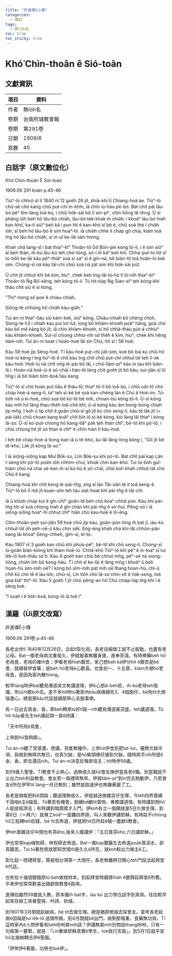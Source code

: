 ```yaml
---
title: "許進傳ê小傳"
categories:
  - 傳記
tags:
  - 無lo̍h名
toc: true
toc_sticky: true
---
```


# Khó͘ Chìn-thoân ê Sió-toān

## 文獻資訊

| 項目 | 資料 |
|---|---|
| 作者 | 無lo̍h名 |
| 卷期 | 台南府城教會報 |
| 卷期 | 第291卷 |
| 日期 | 1909/6 |
| 頁數 | 45 |

## 白話字（原文數位化）

Khó͘ Chìn-thoân Ê Sió-toān

1909.06 291 koàn p.45-46

Tiúⁿ-ló chhut-sì tī 1840 nî 12 goe̍h 26 ji̍t, khiā-khí tī Chiang-hoà ke. Tiúⁿ-ló chū-sè chò kang chiū put-chí in-khîn, iā chīn iú-hàu pē-bó. Bat chi̍t pái lāu-bó pēⁿ tîm-tāng loā-kú, i chiū ho̍k-sāi bô lī sin-piⁿ, chìn hōng tê-thng. Ū sî phâng io̍h beh hō͘ lāu-bó chia̍h, lāu-bó tek-khak m̄ chia̍h; i khoàⁿ lāu-bó hiah kan-khó͘, ka-tī siūⁿ beh kā i pun hit ê kan-khó͘ sī bē ē, chiū soà thè i chia̍h io̍h; sī beh hō͘ lāu-bó ê sim hoaⁿ-hí. iā chia̍h chhe it cha̍p gō͘ chia, kiám toā tǹg hō͘ lāu-bó chia̍h, sī in-uī ke-lāi sàn-hiong.

Khah chá tang-sî i bat thiaⁿ-kìⁿ Thoân-tō Gô͘ Bûn-pin kóng tō-lí, i ê sim siūⁿ ài beh thàn, m̄-kú lāu-bú teh chó͘-tòng, só͘-í m̄ káⁿ koh khì. Chha-put-to hit sî tú-tio̍h ke-lāi kāu pēⁿ-thiàⁿ soà sí saⁿ sì ê gín-ná, bē bián-tit toā hoân-ló kek sim. Chóng-sī ná kāu tāi-chì chiū soà ná jia̍t sim khì ho̍k-sāi pu̍t.

Ū chi̍t ji̍t chhut khì bé kim, hiuⁿ, chek beh tńg-lâi tú-hó tī lō͘-ni̍h thiaⁿ-kìⁿ Thoân-tō N̂g Bō͘-sēng, teh kóng tō-lí. Tú hit-tia̍p N̂g Sian-siⁿ teh kóng-khí thâu chi̍t siú ê si kóng,

"Thiⁿ-tiong só͘ poe ê chiáu-chiah,

Siōng-tè chhòng hō͘ chia̍h kàu-gia̍h."

Tuì án-ni thiaⁿ-liáu siū kám-kek, siūⁿ kóng, Chiáu-chiah bô chèng choh, Siong-te h3 i chiah kau pui lut-lut, long bô khiàm-khoeh poàⁿ hāng, goá chò kàu bô mê kāng bô ji̍t, iā chin khiàm-khoeh, sī hō͘ chhâ-thâu pu̍t-á chhiúⁿ kàu khiàm-khoeh. Suî-sî chiong chhiú-ni̍h só͘ the̍h ê kim, hiuⁿ, chek khì hêng tiàm-ni̍h. Tuì án-ni koat-ì hoán-hoé lâi sìn Chú; hit sî i 56 hoè.

Kàu 59 hoè ji̍p Sèng-hoē. Tī kàu-hoē put-chí jia̍t-sim, koè bô loā kú chiū hō͘ hoē-iú kéng i tng tiúⁿ-ló ê chit.kàu tng chit chiū put-chí chhut la̍t teh lī-ek kàu-hoē. Hoē-iú nā chi̍t nn̄g lé-pài bô lâi, i chiū liâm-piⁿ kàu in tau khì biān-lē i. Hoān-nā hoē-iú ê só͘-chāi i hán-tit làng chi̍t goe̍h ji̍t bô kàu; sui-jiân sī lō͘ hn̄g i iā bô hiâm tio̍h-boā liáu kang.

Tiúⁿ-ló sī chò hoàn puî-liāu ê thâu-lō͘; thiaⁿ tō-lí bô loā-kú, i chiū oa̍t-tô͘ chò cha̍p hoè-á seng-lí, taⁿ teh sì-kè bē soà kan-chèng lán ê Chú ê Hok-im. Tú-tio̍h nā ū ki-hoē, chiū soà bē kò͘-tit bē mi̍h, choan-bū kóng tō-lí. Ū-sî kóng kàu mi̍h hō͘ lâng thau-the̍h loā-chē khì; ū-sî kóng kàu àm bong-bong chiah ji̍p mn̂g. I koh ū li̍p chi̍t ê goān chiū-sī gō͘ ji̍t kú chò seng-lí, kàu tē la̍k ji̍t (= pài-la̍k) chiū choan kang koāⁿ chi̍t bīn lô sì-kè kòng, kiò lâng lâi thiaⁿ i kóng Iâ-so͘. Ū-sî ko͘-put-chiong hō͘ kang-tiâⁿ pa̍k teh thàn chîⁿ, bē-tit khì pò͘-tō, i chiū chiong hit ji̍t só͘ thàn ê chîⁿ it-chīn hiàn tī kàu-hoē.

I teh bē cha̍p-hoè-á tiong-kan iā ū tê-kho͘, āu-lâi lâng lóng kóng i, "Gō͘ ji̍t bē tê-kho͘, La̍k ji̍t kóng Iâ-so͘."

I iā siông-siông kap Muî Bo̍k-su, Lîm Bo̍k-su khì pò͘-tō. Bat chi̍t pái kap Lân I-seng khì pò͘-tō poa̍h-lo̍h chhim-chuí, khiok chin kan-khó͘. Tuì tú-tio̍h guî-hiám chiū ná chai sè-kan m̄-sī kú-kú ê só͘-chāi, chiū koh khah chhut-la̍t chò Chú ê kang.

Chiang-hoà khí chi̍t keng lé-pài-tn̂g, sǹg sī lán Tâi-oân tē it toā keng-ê. Tiúⁿ-ló bô lī mê ji̍t koan-sim teh tàu siat-hoat khí pài-tn̂g ê tāi-chì.

iā ū khioh cha̍p kuí ê gîn-chîⁿ goân-té beh chò koaⁿ-chhâ pún. Kàu khí pài-tn̂g hit-sî soà chiong hiah ê gîn chān khí pài-tn̂g ê só͘-huì. Pêng-sò͘ i iā siông-siông hoaⁿ-hí chhut chîⁿ hiàn chò kàu-hoē ê lō͘-ēng.

Chìn-thoân-peh sui-jiân 59 hoè chiū ji̍p kàu, goân-pún lóng m̄ bat jī, iáu-kú chhut-la̍t o̍h pe̍h-oē-jī kàu chin se̍k. Eńg-éng khah chá khí-lâi chhûn-pān kang lâi khoàⁿ Sèng-chheh, gîm-si, kî-tó.

Kàu 1907 nî 3 goe̍h kan chiū khí phoà-pēⁿ, bē-tit khì chò seng-lí. Chóng-sī iû-goân bián-kióng khì thàm hoē-iú. Chhâ-khó Tiúⁿ-ló khí pēⁿ ê in-toaⁿ sī tuì le̍k-lō͘ koè-thâu só͘ tì. Kàu 4 goe̍h kan chiū bē chhut mn̂g, pēⁿ-sè ná siong-tiōng, chia̍h io̍h bô kong-hāu. Tī chit sî ke-lāi ê lâng mn̄g i khoàⁿ ū beh hoan-hù sím-mi̍h oē? I kóng bô sím-mi̍h pa̍t mi̍h oē thang hoan-hù, chí-ū chi̍t kù chò tē it iàu-kín, chiū-sī, Lín tio̍h chò Iâ-so͘ chin-si̍t ê ha̍k-seng, toè goá kiâⁿ thiⁿ-lō͘. Kàu 5 goe̍h 1 ji̍t chiū pêng-an hō͘ Chú chiap-la̍p tńg khì I ê sèng kok.

"I soah i ê tio̍h-boâ, kong-lô iā toè i".

## 漢羅（Ùi原文改寫）

許進傳Ê小傳

1909.06 291卷 p.45-46

長老出世tī 1840年12月26日，企起tī彰化街。長老自細做工就不止殷勤，也盡有孝父母。Bat一擺老母病沈重偌久，伊就服事無離身邊，進奉茶湯。有時捧藥beh hō͘老母食，老母的確m̄食；伊看老母hiah艱苦，家己想beh kā伊分hit ê艱苦是bē會，就續替伊食藥；是beh hō͘老母ê心歡喜。也食初一、十五齋，kiám大頓hō͘老母食，是因為家內散hiong。

較早tang時伊bat聽見傳道吳文彬講道理，伊ê心想ài beh趁，m̄-kú老母teh阻擋，所以m̄敢koh去。差不多hit時tú著家內kāu病痛續死3、4個囡仔，bē免tit大煩惱激心。總是那kāu代誌就續那熱心去服事佛。

有一日出去買金、香，即beh轉來tú好tī路--ni̍h聽見傳道黃茂盛，teh講道理。Tú hit-tia̍p黃先生teh講起頭一首ê詩講：

「天中所飛ê鳥隻，

上帝創hō͘食夠額」。

Tuì án-ni聽了受感激，想講，鳥隻無種作，上帝hō͘伊食到肥lut-lut，攏無欠缺半項，我做到無暝共無日，也真欠缺，是hō͘柴頭佛仔搶到欠缺。隨時將手ni̍h所提ê金、香，即去還店ni̍h。Tuì án-ni決意反悔來信主；hit時伊56歲。

到59歲入聖會。Tī教會不止熱心，過無偌久就hō͘會友揀伊當長老ê職。到當職就不止出力teh利益教會。會友若一兩禮拜無來，伊就liâm-piⁿ到in兜去勉勵伊。凡若會友ê所在伊罕tit làng一月日無到；雖然是路遠伊也無嫌著磨了工。

長老是做販肥料ê頭路；聽道理無偌久，伊就越途做雜貨仔生理，今teh四界賣續干證咱ê主ê福音。Tú著若有機會，就續bē顧tit賣物，專務講道理。有時講到物hō͘人偷提偌濟去；有時講到暗摸摸才入門。伊koh有立一個願就是5日久做生理，到第6日（＝拜六）就專工koāⁿ一面鑼四界摃，叫人來聽伊講耶穌。有時姑不chiong hō͘工程縛teh趁錢，bē tit去佈道，伊就將hit日所趁ê錢一盡獻tī教會。

伊teh賣雜貨仔中間也有茶kho͘,後來人攏講伊：「五日賣茶kho͘,六日講耶穌。」

伊也常常kap梅牧師、林牧師去佈道。Bat一擺kap蘭醫生去佈道poa̍h落深水，卻真艱苦。Tuì tú著危險就那知世間m̄是久久ê所在，就koh較出力做主ê工。

彰化起一間禮拜堂，算是咱台灣第一大間仔。長老無離暝日關心teh鬥設法起拜堂ê代誌。

也有拾十幾個銀錢原tú beh做棺材本。到起拜堂時續將hiah ê銀贊起拜堂ê所費。平素伊也常常歡喜出錢獻做教會ê路用。

進傳伯雖然59歲就入教，原本攏m̄ bat字，iáu kú 出力學白話字到真熟。往往較早起來存辦工來看聖冊、吟詩、祈禱。

到1907年3月間就起破病，bē tit去做生理。總是猶原勉強去探會友。查考長老起病ê因端是tuì le̍k-lō͘ 過頭所致。到4月間就bē出門，病勢那傷重，食藥無功效。Tī這時家內ê人問伊看有beh吩咐甚mih話？伊講無甚mih別物話thang吩咐，只有一句做第一要緊，就是：「Lín著做耶穌真實ê學生，toè我行天路」。到5月1日就平安hō͘主接納轉去伊ê聖國。

「伊煞伊ê著磨，功勞也toè伊」。
